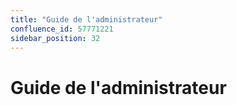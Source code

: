 ```yaml
---
title: "Guide de l'administrateur"
confluence_id: 57771221
sidebar_position: 32
---
```

# Guide de l'administrateur





